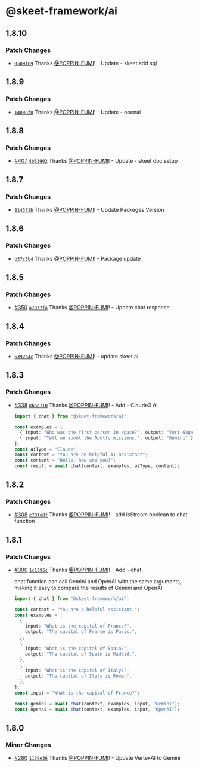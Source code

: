 # @skeet-framework/ai

## 1.8.10

### Patch Changes

- [`0509f69`](https://github.com/elsoul/skeet/commit/0509f69f71c4901dd533193c18916dc51d67e045) Thanks [@POPPIN-FUMI](https://github.com/POPPIN-FUMI)! - Update - skeet add sql

## 1.8.9

### Patch Changes

- [`14896f8`](https://github.com/elsoul/skeet/commit/14896f8c34cfa8dcbae15fc99df5261da41afc51) Thanks [@POPPIN-FUMI](https://github.com/POPPIN-FUMI)! - Update - openai

## 1.8.8

### Patch Changes

- [#407](https://github.com/elsoul/skeet/pull/407) [`4b61902`](https://github.com/elsoul/skeet/commit/4b6190264175e75d7000729654031a7b4671aedd) Thanks [@POPPIN-FUMI](https://github.com/POPPIN-FUMI)! - Update - skeet doc setup

## 1.8.7

### Patch Changes

- [`814371b`](https://github.com/elsoul/skeet/commit/814371b8c8d0a8d6694d7ab28aac7256c667e855) Thanks [@POPPIN-FUMI](https://github.com/POPPIN-FUMI)! - Update Packeges Version

## 1.8.6

### Patch Changes

- [`b37c5b4`](https://github.com/elsoul/skeet/commit/b37c5b49017a8d285842d87e6f5095ec8bd4cb14) Thanks [@POPPIN-FUMI](https://github.com/POPPIN-FUMI)! - Package update

## 1.8.5

### Patch Changes

- [#350](https://github.com/elsoul/skeet/pull/350) [`a7037fa`](https://github.com/elsoul/skeet/commit/a7037faea90e1c0a6167817b68eab925fb5ec22b) Thanks [@POPPIN-FUMI](https://github.com/POPPIN-FUMI)! - Update chat response

## 1.8.4

### Patch Changes

- [`5392b4c`](https://github.com/elsoul/skeet/commit/5392b4c7992363f76c5b19bbc2684536a0b9598c) Thanks [@POPPIN-FUMI](https://github.com/POPPIN-FUMI)! - update skeet ai

## 1.8.3

### Patch Changes

- [#338](https://github.com/elsoul/skeet/pull/338) [`8bad710`](https://github.com/elsoul/skeet/commit/8bad710f9ef620b2635ba3de650a4064a09a20b3) Thanks [@POPPIN-FUMI](https://github.com/POPPIN-FUMI)! - Add - Claude3 AI

  ```ts
  import { chat } from "@skeet-framework/ai";

  const examples = [
    { input: "Who was the first person in space?", output: "Yuri Gagarin" },
    { input: "Tell me about the Apollo missions.", output: "Gemini" },
  ];
  const aiType = "Claude";
  const context = "You are an helpful AI assistant";
  const content = "Hello, how are you?";
  const result = await chat(context, examples, aiType, content);
  ```

## 1.8.2

### Patch Changes

- [#308](https://github.com/elsoul/skeet/pull/308) [`c70fa8f`](https://github.com/elsoul/skeet/commit/c70fa8f24321104f4cdfc82a4738ebf9fa6752c7) Thanks [@POPPIN-FUMI](https://github.com/POPPIN-FUMI)! - add isStream boolean to chat function

## 1.8.1

### Patch Changes

- [#300](https://github.com/elsoul/skeet/pull/300) [`1c1696c`](https://github.com/elsoul/skeet/commit/1c1696cc5c77b17434d87b4cf7119218d9f40c5a) Thanks [@POPPIN-FUMI](https://github.com/POPPIN-FUMI)! - Add - chat

  chat function can call Gemini and OpenAI with the same arguments, making it easy to compare the results of Gemini and OpenAI.

  ```ts
  import { chat } from "@skeet-framework/ai";

  const context = "You are a helpful assistant.";
  const examples = [
    {
      input: "What is the capital of France?",
      output: "The capital of France is Paris.",
    },
    {
      input: "What is the capital of Spain?",
      output: "The capital of Spain is Madrid.",
    },
    {
      input: "What is the capital of Italy?",
      output: "The capital of Italy is Rome.",
    },
  ];
  const input = "What is the capital of France?";

  const gemini = await chat(context, examples, input, "Gemini");
  const openai = await chat(context, examples, input, "OpenAI");
  ```

## 1.8.0

### Minor Changes

- [#280](https://github.com/elsoul/skeet/pull/280) [`1139e36`](https://github.com/elsoul/skeet/commit/1139e36e3a8ab8723c8a5667703f9c02f101d887) Thanks [@POPPIN-FUMI](https://github.com/POPPIN-FUMI)! - Update VertexAI to Gemini
